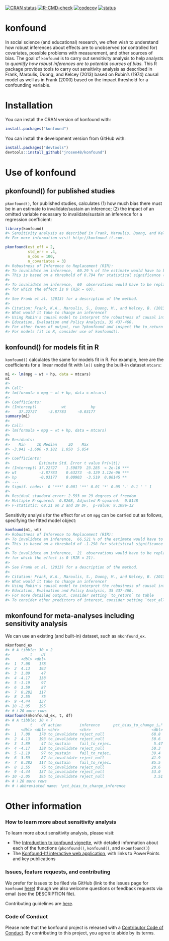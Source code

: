 
<!-- README.md is generated from README.Rmd. Please edit that file -->
<!-- badges: start -->

[![CRAN
status](https://www.r-pkg.org/badges/version/konfound)](https://cran.r-project.org/package=konfound)
[![R-CMD-check](https://github.com/konfound-project/konfound/actions/workflows/R-CMD-check.yaml/badge.svg)](https://github.com/konfound-project/konfound/actions/workflows/R-CMD-check.yaml)
[![codecov](https://codecov.io/gh/konfound-project/konfound/graph/badge.svg?token=ARijYlxn7O)](https://codecov.io/gh/konfound-project/konfound)
[![status](https://joss.theoj.org/papers/c53ffd4bff0f14c6533e45423d7deb82/status.svg)](https://joss.theoj.org/papers/c53ffd4bff0f14c6533e45423d7deb82)
<!-- badges: end -->

# konfound

In social science (and educational) research, we often wish to
understand how robust inferences about effects are to unobserved (or
controlled for) covariates, possible problems with measurement, and
other sources of bias. The goal of `konfound` is to carry out
sensitivity analysis to help analysts to *quantify how robust inferences
are to potential sources of bias*. This R package provides tools to
carry out sensitivity analysis as described in Frank, Maroulis, Duong,
and Kelcey (2013) based on Rubin’s (1974) causal model as well as in
Frank (2000) based on the impact threshold for a confounding variable.

# Installation

You can install the CRAN version of konfound with:

``` r
install.packages("konfound")
```

You can install the development version from GitHub with:

``` r
install.packages("devtools")
devtools::install_github("jrosen48/konfound")
```

# Use of konfound

## pkonfound() for published studies

`pkonfound()`, for published studies, calculates (1) how much bias there
must be in an estimate to invalidate/sustain an inference; (2) the
impact of an omitted variable necessary to invalidate/sustain an
inference for a regression coefficient:

``` r
library(konfound)
#> Sensitivity analysis as described in Frank, Maroulis, Duong, and Kelcey (2013) and in Frank (2000).
#> For more information visit http://konfound-it.com.
```

``` r
pkonfound(est_eff = 2, 
          std_err = .4, 
          n_obs = 100, 
          n_covariates = 3)
#> Robustness of Inference to Replacement (RIR):
#> To invalidate an inference,  60.29 % of the estimate would have to be due to bias. 
#> This is based on a threshold of 0.794 for statistical significance (alpha = 0.05).
#> 
#> To invalidate an inference,  60  observations would have to be replaced with cases
#> for which the effect is 0 (RIR = 60).
#> 
#> See Frank et al. (2013) for a description of the method.
#> 
#> Citation: Frank, K.A., Maroulis, S., Duong, M., and Kelcey, B. (2013).
#> What would it take to change an inference?
#> Using Rubin's causal model to interpret the robustness of causal inferences.
#> Education, Evaluation and Policy Analysis, 35 437-460.
#> For other forms of output, run ?pkonfound and inspect the to_return argument
#> For models fit in R, consider use of konfound().
```

## konfound() for models fit in R

`konfound()` calculates the same for models fit in R. For example, here
are the coefficients for a linear model fit with `lm()` using the
built-in dataset `mtcars`:

``` r
m1 <- lm(mpg ~ wt + hp, data = mtcars)
m1
#> 
#> Call:
#> lm(formula = mpg ~ wt + hp, data = mtcars)
#> 
#> Coefficients:
#> (Intercept)           wt           hp  
#>    37.22727     -3.87783     -0.03177
summary(m1)
#> 
#> Call:
#> lm(formula = mpg ~ wt + hp, data = mtcars)
#> 
#> Residuals:
#>    Min     1Q Median     3Q    Max 
#> -3.941 -1.600 -0.182  1.050  5.854 
#> 
#> Coefficients:
#>             Estimate Std. Error t value Pr(>|t|)    
#> (Intercept) 37.22727    1.59879  23.285  < 2e-16 ***
#> wt          -3.87783    0.63273  -6.129 1.12e-06 ***
#> hp          -0.03177    0.00903  -3.519  0.00145 ** 
#> ---
#> Signif. codes:  0 '***' 0.001 '**' 0.01 '*' 0.05 '.' 0.1 ' ' 1
#> 
#> Residual standard error: 2.593 on 29 degrees of freedom
#> Multiple R-squared:  0.8268, Adjusted R-squared:  0.8148 
#> F-statistic: 69.21 on 2 and 29 DF,  p-value: 9.109e-12
```

Sensitivity analysis for the effect for `wt` on `mpg` can be carried out
as follows, specifying the fitted model object:

``` r
konfound(m1, wt)
#> Robustness of Inference to Replacement (RIR):
#> To invalidate an inference,  66.521 % of the estimate would have to be due to bias. 
#> This is based on a threshold of -1.298 for statistical significance (alpha = 0.05).
#> 
#> To invalidate an inference,  21  observations would have to be replaced with cases
#> for which the effect is 0 (RIR = 21).
#> 
#> See Frank et al. (2013) for a description of the method.
#> 
#> Citation: Frank, K.A., Maroulis, S., Duong, M., and Kelcey, B. (2013).
#> What would it take to change an inference?
#> Using Rubin's causal model to interpret the robustness of causal inferences.
#> Education, Evaluation and Policy Analysis, 35 437-460.
#> For more detailed output, consider setting `to_return` to table
#> To consider other predictors of interest, consider setting `test_all` to TRUE.
```

## mkonfound for meta-analyses including sensitivity analysis

We can use an existing (and built-in) dataset, such as `mkonfound_ex`.

``` r
mkonfound_ex
#> # A tibble: 30 × 2
#>         t    df
#>     <dbl> <dbl>
#>  1  7.08    178
#>  2  4.13    193
#>  3  1.89     47
#>  4 -4.17    138
#>  5 -1.19     97
#>  6  3.59     87
#>  7  0.282   117
#>  8  2.55     75
#>  9 -4.44    137
#> 10 -2.05    195
#> # ℹ 20 more rows
mkonfound(mkonfound_ex, t, df)
#> # A tibble: 30 × 7
#>         t    df action        inference      pct_bias_to_change_i…¹   itcv r_con
#>     <dbl> <dbl> <chr>         <chr>                           <dbl>  <dbl> <dbl>
#>  1  7.08    178 to_invalidate reject_null                     68.8   0.378 0.614
#>  2  4.13    193 to_invalidate reject_null                     50.6   0.168 0.41 
#>  3  1.89     47 to_sustain    fail_to_rejec…                   5.47 -0.012 0.11 
#>  4 -4.17    138 to_invalidate reject_null                     50.3   0.202 0.449
#>  5 -1.19     97 to_sustain    fail_to_rejec…                  39.4  -0.065 0.255
#>  6  3.59     87 to_invalidate reject_null                     41.9   0.19  0.436
#>  7  0.282   117 to_sustain    fail_to_rejec…                  85.5  -0.131 0.361
#>  8  2.55     75 to_invalidate reject_null                     20.6   0.075 0.274
#>  9 -4.44    137 to_invalidate reject_null                     53.0   0.225 0.475
#> 10 -2.05    195 to_invalidate reject_null                      3.51  0.006 0.077
#> # ℹ 20 more rows
#> # ℹ abbreviated name: ¹​pct_bias_to_change_inference
```

# Other information

### How to learn more about sensitivity analysis

To learn more about sensitivity analysis, please visit:

- The [Introduction to konfound
  vignette](https://konfound-project.github.io/konfound/articles/introduction-to-konfound.html),
  with detailed information about each of the functions (`pkonfound()`,
  `konfound()`, and `mkounfound()`)
- The [Konfound-It! interactive web
  application](https://konfound-it.com), with links to PowerPoints and
  key publications

### Issues, feature requests, and contributing

We prefer for issues to be filed via GitHub (link to the issues page for
`konfound` [here](https://github.com/konfound-project/konfound/issues))
though we also welcome questions or feedback requests via email (see the
DESCRIPTION file).

Contributing guidelines are
[here](https://github.com/konfound-project/konfound/blob/master/.github/CONTRIBUTING.md).

### Code of Conduct

Please note that the konfound project is released with a [Contributor
Code of
Conduct](https://contributor-covenant.org/version/2/1/CODE_OF_CONDUCT.html).
By contributing to this project, you agree to abide by its terms.
